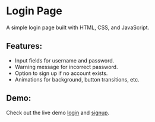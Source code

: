 # Login Page

A simple login page built with HTML, CSS, and JavaScript.

## Features:
- Input fields for username and password.
- Warning message for incorrect password.
- Option to sign up if no account exists.
- Animations for background, button transitions, etc.

## Demo:
Check out the live demo [login](https://Trung4n.github.io/Login-Signup-UI/login.html) and [signup](https://Trung4n.github.io/Login-Signup-UI/signup.html).
